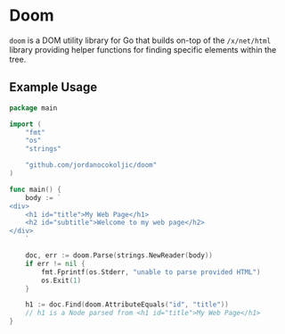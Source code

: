 # Doom
`doom` is a DOM utility library for Go that builds on-top of the `/x/net/html`
library providing helper functions for finding specific elements within the
tree.

## Example Usage

```go
package main

import (
	"fmt"
	"os"
	"strings"

	"github.com/jordanocokoljic/doom"
)

func main() {
	body := `
<div>
    <h1 id="title">My Web Page</h1>
    <h2 id="subtitle">Welcome to my web page</h2>
</div>
	`

	doc, err := doom.Parse(strings.NewReader(body))
	if err != nil {
		fmt.Fprintf(os.Stderr, "unable to parse provided HTML")
		os.Exit(1)
	}

	h1 := doc.Find(doom.AttributeEquals("id", "title"))
	// h1 is a Node parsed from <h1 id="title">My Web Page</h1>
}
```
